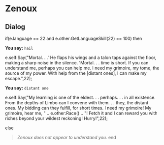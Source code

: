 # Zenoux


## Dialog

if(e.language == 22 and e.other:GetLanguageSkill(22) == 100) then 


**You say:** `hail`




e.self:Say("Mortal. . .' He flaps his wings and a talon taps against the floor, making a sharp noise in the silence. 'Mortal. . . time is short. If you can understand me, perhaps you can help me. I need my grimoire, my tome, the source of my power. With help from the [distant ones], I can make my escape.",22);


**You say:** `distant one`




e.self:Say("My learning is one of the eldest. . . perhaps. . . in all existence. From the depths of Limbo can I convene with them. . . they, the distant ones. My bidding can they fulfill, for short times. I need my grimoire! My grimoire, hear me, " .. e.other:Race() .. "! Fetch it and I can reward you with riches beyond your wildest reckoning! Hurry!",22);


else


>*Zenoux does not appear to understand you.*
end
